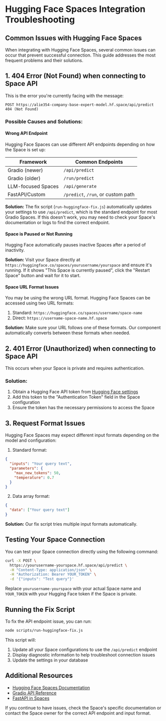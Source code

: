 # Hugging Face Spaces Integration Troubleshooting

## Common Issues with Hugging Face Spaces

When integrating with Hugging Face Spaces, several common issues can occur that prevent successful connection. This guide addresses the most frequent problems and their solutions.

## 1. 404 Error (Not Found) when connecting to Space API

This is the error you're currently facing with the message:
```
POST https://alie354-company-base-expert-model.hf.space/api/predict 404 (Not Found)
```

### Possible Causes and Solutions:

#### Wrong API Endpoint
Hugging Face Spaces can use different API endpoints depending on how the Space is set up:

| Framework | Common Endpoints |
|-----------|-----------------|
| Gradio (newer) | `/api/predict` |
| Gradio (older) | `/run/predict` |
| LLM-focused Spaces | `/api/generate` |
| FastAPI/Custom | `/predict`, `/run`, or custom path |

**Solution:** The fix script (`run-huggingface-fix.js`) automatically updates your settings to use `/api/predict`, which is the standard endpoint for most Gradio Spaces. If this doesn't work, you may need to check your Space's documentation or logs to find the correct endpoint.

#### Space is Paused or Not Running
Hugging Face automatically pauses inactive Spaces after a period of inactivity.

**Solution:** Visit your Space directly at `https://huggingface.co/spaces/yourusername/yourspace` and ensure it's running. If it shows "This Space is currently paused", click the "Restart Space" button and wait for it to start.

#### Space URL Format Issues
You may be using the wrong URL format. Hugging Face Spaces can be accessed using two URL formats:

1. Standard: `https://huggingface.co/spaces/username/space-name`
2. Direct: `https://username-space-name.hf.space`

**Solution:** Make sure your URL follows one of these formats. Our component automatically converts between these formats when needed.

## 2. 401 Error (Unauthorized) when connecting to Space API

This occurs when your Space is private and requires authentication.

### Solution:

1. Obtain a Hugging Face API token from [Hugging Face settings](https://huggingface.co/settings/tokens)
2. Add this token to the "Authentication Token" field in the Space configuration
3. Ensure the token has the necessary permissions to access the Space

## 3. Request Format Issues

Hugging Face Spaces may expect different input formats depending on the model and configuration:

1. Standard format:
```json
{
  "inputs": "Your query text",
  "parameters": {
    "max_new_tokens": 50,
    "temperature": 0.7
  }
}
```

2. Data array format:
```json
{
  "data": ["Your query text"]
}
```

**Solution:** Our fix script tries multiple input formats automatically.

## Testing Your Space Connection

You can test your Space connection directly using the following command:

```bash
curl -X POST \
  https://yourusername-yourspace.hf.space/api/predict \
  -H "Content-Type: application/json" \
  -H "Authorization: Bearer YOUR_TOKEN" \
  -d '{"inputs": "Test query"}'
```

Replace `yourusername-yourspace` with your actual Space name and `YOUR_TOKEN` with your Hugging Face token if the Space is private.

## Running the Fix Script

To fix the API endpoint issue, you can run:

```bash
node scripts/run-huggingface-fix.js
```

This script will:
1. Update all your Space configurations to use the `/api/predict` endpoint
2. Display diagnostic information to help troubleshoot connection issues
3. Update the settings in your database

## Additional Resources

- [Hugging Face Spaces Documentation](https://huggingface.co/docs/hub/spaces)
- [Gradio API Reference](https://www.gradio.app/guides/sharing-your-app#api-page)
- [FastAPI in Spaces](https://huggingface.co/docs/hub/spaces-sdks-fastapi)

If you continue to have issues, check the Space's specific documentation or contact the Space owner for the correct API endpoint and input format.
